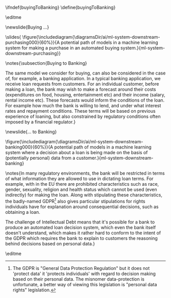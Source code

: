 \ifndef{buyingToBanking}
\define{buyingToBanking}

\editme

\newslide{Buying ...}

\slides{
\figure{\includediagram{\diagramsDir/ai/ml-system-downstream-purchasing000}{60%}}{A potential path of models in a machine learning system for making a purchase in an automated buying system.}{ml-system-downstream-purchasing}}

\notes{\subsection{Buying to Banking}

The same model we consider for buying, can also be considered in the case of, for example, a banking application. In a typical banking application, we receive loan requests from customers. For an individual customer, before making a loan, the bank may wish to make a forecast around their costs (expenditures on food, housing, entertainment etc) and their income (salary, rental income etc). These forecasts would inform the conditions of the loan. For example how much the bank is willing to lend, and under what interest rates and repayment conditions. These terms will be based on previous experience of loaning, but also constrained by regulatory conditions often imposed by a financial regulator.}



\newslide{... to Banking}

\figure{\includediagram{\diagramsDir/ai/ml-system-downstream-banking000}{60%}}{A potential path of models in a machine learning system where a decision about a loan is being made on the basis of (potentially personal) data from a customer.}{ml-system-downstream-banking}

\notes{In many regulatory environments, the bank will be restricted in terms of what information they are allowed to use in dictating loan terms. For example, with in the EU there are prohibited characteristics such as race, gender, sexuality, religion and health status which cannot be used (even indirectly) for making the loan. Along with stipulating these characteristics, the badly-named GDPR[^gdpr-footnote] also gives particular stipulations for rights individuals have for explanation around consequential decisions, such as obtaining a loan.

The challenge of Intellectual Debt means that it's possible for a bank to produce an automated loan decision system, which even the bank itself doesn't understand, which makes it rather hard to conform to the intent of the GDPR which requires the bank to explain to customers the reasoning behind decisions based on personal data.}


[^gdpr-footnote]: The GDPR is "General Data Protection Regulation" but it does not 'protect data' it 'protects individuals' with regard to decision making based on their personal data. The misnomer data-protection is unfortunate, a better way of viewing this legislation is "personal data rights" legislation. 


\editme
